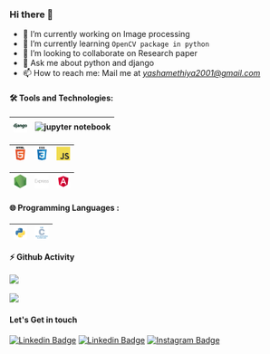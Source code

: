 ### Hi there 👋

- 🔭 I’m currently working on Image processing
- 🌱 I’m currently learning `OpenCV package in python`
- 👯 I’m looking to collaborate on Research paper
- 💬 Ask me about python and django
- 📫 How to reach me: Mail me at *yashamethiya2001@gmail.com*

<h4>🛠️ Tools and Technologies:</h4>

| <img src="https://raw.githubusercontent.com/github/explore/80688e429a7d4ef2fca1e82350fe8e3517d3494d/topics/django/django.png" alt="django logo" width="24"> | <img src="https://upload.wikimedia.org/wikipedia/commons/thumb/3/38/Jupyter_logo.svg/1200px-Jupyter_logo.svg.png" alt="jupyter notebook" width="24"> |
|---|---|


| <img src="https://raw.githubusercontent.com/github/explore/80688e429a7d4ef2fca1e82350fe8e3517d3494d/topics/html/html.png" alt="html logo" width="24"> | <img src="https://raw.githubusercontent.com/github/explore/80688e429a7d4ef2fca1e82350fe8e3517d3494d/topics/css/css.png" alt="css logo" width="24"> |  <img src="https://raw.githubusercontent.com/github/explore/80688e429a7d4ef2fca1e82350fe8e3517d3494d/topics/javascript/javascript.png" alt="js logo" width="24"> |  
|---|---|---|


| <img src="https://raw.githubusercontent.com/github/explore/80688e429a7d4ef2fca1e82350fe8e3517d3494d/topics/nodejs/nodejs.png" alt="node logo"   width="24"> | <img src="https://raw.githubusercontent.com/github/explore/80688e429a7d4ef2fca1e82350fe8e3517d3494d/topics/express/express.png" alt="express logo" width="24"> | <img src="https://raw.githubusercontent.com/github/explore/80688e429a7d4ef2fca1e82350fe8e3517d3494d/topics/angular/angular.png" alt="angular logo" width="24"> |
|---|---|---|

<h4>🌐 Programming Languages :</h4>

| <img src="https://raw.githubusercontent.com/github/explore/80688e429a7d4ef2fca1e82350fe8e3517d3494d/topics/python/python.png" alt="python logo" width="24"> | <img src="https://raw.githubusercontent.com/github/explore/80688e429a7d4ef2fca1e82350fe8e3517d3494d/topics/c/c.png" alt="c logo" width="24"> |
|---| --- |

<b>⚡ Github Activity</b><br>
  <br />
<a  href="https://github.com/yash-a-18">
<img  height="180em"  src="https://github-readme-stats.vercel.app/api?username=yash-a-18&show_icons=true&theme=midnight-purple"  />
  
<img  height="180em"  src="https://github-readme-stats.vercel.app/api/top-langs/?username=yash-a-18&layout=compact&theme=midnight-purple"  />

</a>

<h4>Let's Get in touch</h4>
<p>

[![Linkedin Badge](https://img.shields.io/badge/-Gmail-3b5998?style=flat-square&logo=Gmail&logoColor=white)](mailto:yashamethiya2001@gmail.com) [![Linkedin Badge](https://img.shields.io/badge/-LinkedIn-0e76a8?style=flat-square&logo=Linkedin&logoColor=white)](https://www.linkedin.com/in/yash-amethiya-0564101b6/) [![Instagram Badge](https://img.shields.io/badge/-Instagram-e4405f?style=flat-square&logo=Instagram&logoColor=white)](https://instagram.com/anonymously_yash)

</p>
